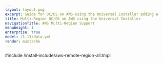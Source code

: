 ```yaml
---
layout: layout.pug
excerpt: Guide for DC/OS on AWS using the Universal Installer adding a remote region.
title: Multi-Region DC/OS on AWS using the Universal Installer
navigationTitle: AWS Multi-Region Support
menuWeight: 1
enterprise: true
model: /1.13/data.yml
render: mustache
---
```


#include /install-include/aws-remote-region-all.tmpl
